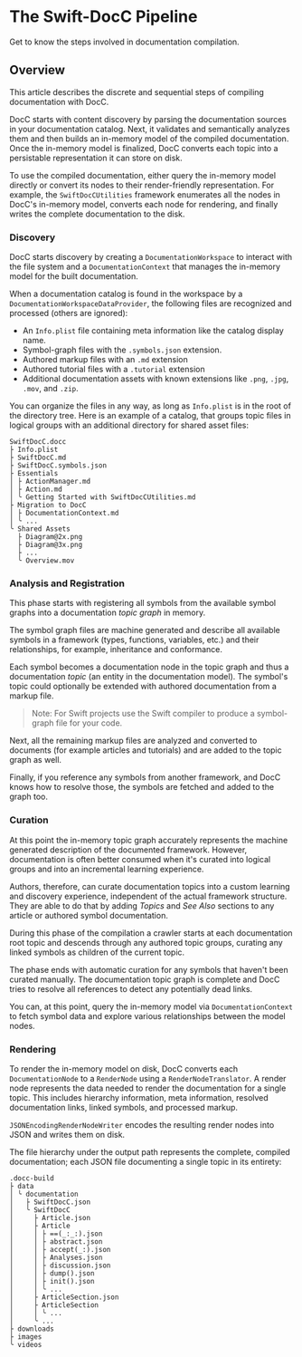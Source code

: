 # The Swift-DocC Pipeline

Get to know the steps involved in documentation compilation.

## Overview

This article describes the discrete and sequential steps of compiling documentation with DocC.

DocC starts with content discovery by parsing the documentation sources in your documentation catalog. Next, it validates and semantically analyzes them and then builds an in-memory model of the compiled documentation. Once the in-memory model is finalized, DocC converts each topic into a persistable representation it can store on disk.

To use the compiled documentation, either query the in-memory model directly or convert its nodes to their render-friendly representation. For example, the `SwiftDocCUtilities` framework enumerates all the nodes in DocC's in-memory model, converts each node for rendering, and finally writes the complete documentation to the disk.

### Discovery

DocC starts discovery by creating a ``DocumentationWorkspace`` to interact with the file system and a ``DocumentationContext`` that manages the in-memory model for the built documentation.

When a documentation catalog is found in the workspace by a ``DocumentationWorkspaceDataProvider``, the following files are recognized and processed (others are ignored):

- An `Info.plist` file containing meta information like the catalog display name.
- Symbol-graph files with the `.symbols.json` extension.
- Authored markup files with an `.md` extension
- Authored tutorial files with a `.tutorial` extension
- Additional documentation assets with known extensions like `.png`, `.jpg`, `.mov`, and `.zip`.

You can organize the files in any way, as long as `Info.plist` is in the root of the directory tree. Here is an example of a catalog, that groups topic files in logical groups with an additional directory for shared asset files:

```none
SwiftDocC.docc
├ Info.plist
├ SwiftDocC.md
├ SwiftDocC.symbols.json
├ Essentials
│ ├ ActionManager.md
│ ├ Action.md
│ ╰ Getting Started with SwiftDocCUtilities.md
├ Migration to DocC
│ ├ DocumentationContext.md
│ ╰ ...
╰ Shared Assets
  ├ Diagram@2x.png
  ├ Diagram@3x.png
  ├ ...
  ╰ Overview.mov
```

### Analysis and Registration

This phase starts with registering all symbols from the available symbol graphs into a documentation *topic graph* in memory. 

The symbol graph files are machine generated and describe all available symbols in a framework (types, functions, variables, etc.) and their relationships, for example, inheritance and conformance.

Each symbol becomes a documentation node in the topic graph and thus a documentation *topic* (an entity in the documentation model). The symbol's topic could optionally be extended with authored documentation from a markup file.

> Note: For Swift projects use the Swift compiler to produce a symbol-graph file for your code.

Next, all the remaining markup files are analyzed and converted to documents (for example articles and tutorials) and are added to the topic graph as well.

Finally, if you reference any symbols from another framework, and DocC knows how to resolve those, the symbols are fetched and added to the graph too.

### Curation

At this point the in-memory topic graph accurately represents the machine generated description of the documented framework. However, documentation is often better consumed when it's curated into logical groups and into an incremental learning experience.

Authors, therefore, can curate documentation topics into a custom learning and discovery experience, independent of the actual framework structure. They are able to do that by adding *Topics* and *See Also* sections to any article or authored symbol documentation.

During this phase of the compilation a crawler starts at each documentation root topic and descends through any authored topic groups, curating any linked symbols as children of the current topic.

The phase ends with automatic curation for any symbols that haven't been curated manually. The documentation topic graph is complete and DocC tries to resolve all references to detect any potentially dead links.

You can, at this point, query the in-memory model via ``DocumentationContext`` to fetch symbol data and explore various relationships between the model nodes.

### Rendering

To render the in-memory model on disk, DocC converts each ``DocumentationNode`` to a ``RenderNode`` using a ``RenderNodeTranslator``. A render node represents the data needed to render the documentation for a single topic. This includes hierarchy information, meta information, resolved documentation links, linked symbols, and processed markup.

`JSONEncodingRenderNodeWriter` encodes the resulting render nodes into JSON and writes them on disk.

The file hierarchy under the output path represents the complete, compiled documentation; each JSON file documenting a single topic in its entirety:

```none
.docc-build
├ data
│ ╰ documentation
│   ├ SwiftDocC.json
│   ╰ SwiftDocC
│     ├ Article.json
│     ├ Article
│     │ ├ ==(_:_:).json
│     │ ├ abstract.json
│     │ ├ accept(_:).json
│     │ ├ Analyses.json
│     │ ├ discussion.json
│     │ ├ dump().json
│     │ ├ init().json
│     │ ╰ ...
│     ├ ArticleSection.json
│     ├ ArticleSection
│     │ ╰ ...
│     ╰ ...
├ downloads
├ images
╰ videos
```

<!-- Copyright (c) 2021 Apple Inc and the Swift Project authors. All Rights Reserved. -->
